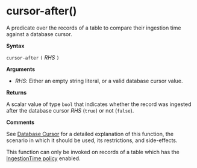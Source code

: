 # cursor-after()

A predicate over the records of a table to compare their ingestion time
against a database cursor.

**Syntax**

`cursor-after` `(` *RHS* `)`

**Arguments**

* *RHS*: Either an empty string literal, or a valid database cursor value.

**Returns**

A scalar value of type `bool` that indicates whether the record was ingested
after the database cursor *RHS* (`true`) or not (`false`).

**Comments**

See [Database Cursor](https://kusdoc2.azurewebsites.net/docs/concepts/concepts_databasecursor.html) for a detailed
explanation of this function, the scenario in which it should be used, its
restrictions, and side-effects.

This function can only be invoked on records of a table which has the
[IngestionTime policy](https://kusdoc2.azurewebsites.net/docs/concepts/concepts_ingestiontimepolicy.html) enabled.
